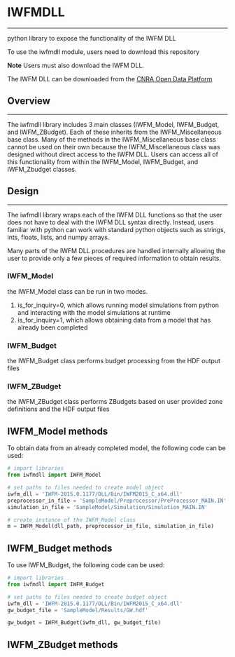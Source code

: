 # IWFMDLL
---
python library to expose the functionality of the IWFM DLL

To use the iwfmdll module, users need to download this repository

**Note** Users must also download the IWFM DLL.

The IWFM DLL can be downloaded from the [CNRA Open Data Platform](https://data.cnra.ca.gov/dataset/iwfm-integrated-water-flow-model)

## Overview
---
The iwfmdll library includes 3 main classes (IWFM_Model, IWFM_Budget, and IWFM_ZBudget). Each of these inherits from the IWFM_Miscellaneous base class. Many of the methods in the IWFM_Miscellaneous base class cannot be used on their own because the IWFM_Miscellaneous class was designed without direct access to the IWFM DLL. Users can access all of this functionality from within the IWFM_Model, IWFM_Budget, and IWFM_Zbudget classes.

## Design
---
The iwfmdll library wraps each of the IWFM DLL functions so that the user does not have to deal with the IWFM DLL syntax directly. Instead, users familiar with python can work with standard python objects such as strings, ints, floats, lists, and numpy arrays.

Many parts of the IWFM DLL procedures are handled internally allowing the user to provide only a few pieces of required information to obtain results.

### IWFM_Model
the IWFM_Model class can be run in two modes.
1. is_for_inquiry=0, which allows running model simulations from python and interacting with the model simulations at runtime
2. is_for_inquiry=1, which allows obtaining data from a model that has already been completed

### IWFM_Budget
the IWFM_Budget class performs budget processing from the HDF output files

### IWFM_ZBudget
the IWFM_ZBudget class performs ZBudgets based on user provided zone definitions and the HDF output files

## IWFM_Model methods
To obtain data from an already completed model, the following code can be used:

```python
# import libraries
from iwfmdll import IWFM_Model

# set paths to files needed to create model object
iwfm_dll = 'IWFM-2015.0.1177/DLL/Bin/IWFM2015_C_x64.dll'
preprocessor_in_file = 'SampleModel/Preprocessor/PreProcessor_MAIN.IN'
simulation_in_file = 'SampleModel/Simulation/Simulation_MAIN.IN'

# create instance of the IWFM_Model class
m = IWFM_Model(dll_path, preprocessor_in_file, simulation_in_file)
```

## IWFM_Budget methods
To use IWFM_Budget, the following code can be used:

```python
# import libraries
from iwfmdll import IWFM_Budget

# set paths to files needed to create budget object
iwfm_dll = 'IWFM-2015.0.1177/DLL/Bin/IWFM2015_C_x64.dll'
gw_budget_file = 'SampleModel/Results/GW.hdf'

gw_budget = IWFM_Budget(iwfm_dll, gw_budget_file)
```

## IWFM_ZBudget methods